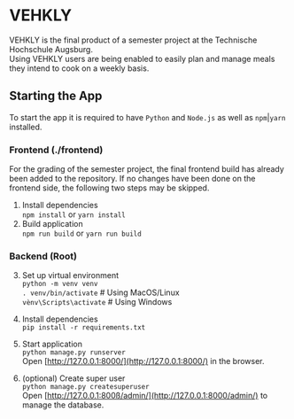 # VEHKLY

VEHKLY is the final product of a semester project at the Technische Hochschule Augsburg.\
Using VEHKLY users are being enabled to easily plan and manage meals they intend to cook
on a weekly basis.

## Starting the App

To start the app it is required to have `Python` and `Node.js` as well as `npm`|`yarn` installed.

### Frontend (./frontend)

For the grading of the semester project, the final frontend build has already been added to the repository. If no changes have been done on the frontend side, the following two steps may be skipped.

1. Install dependencies\
`npm install` or `yarn install`
2. Build application\
`npm run build` or `yarn run build`

### Backend (Root)
3. Set up virtual environment\
`python -m venv venv`\
`. venv/bin/activate`    # Using MacOS/Linux\
`vènv\Scripts\activate`  # Using Windows
4. Install dependencies\
`pip install -r requirements.txt`
5. Start application\
`python manage.py runserver`\
Open [http://127.0.0.1:8000/](http://127.0.0.1:8000/) in the browser.

6. (optional) Create super user\
`python manage.py createsuperuser`\
Open [http://127.0.0.1:800ß/admin/](http://127.0.0.1:8000/admin/) to manage the database.